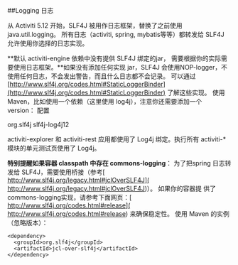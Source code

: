 ##Logging 日志

从 Activiti 5.12 开始，SLF4J 被用作日志框架，替换了之前使用java.util.logging。 所有日志（activiti, spring, mybatis等等）都转发给 SLF4J 允许使用你选择的日志实现。

**默认 activiti-engine 依赖中没有提供 SLF4J 绑定的jar， 需要根据你的实际需要使用日志框架。**如果没有添加任何实现 jar，SLF4J 会使用NOP-logger，不使用任何日志，不会发出警告，而且什么日志都不会记录。 可以通过 [http://www.slf4j.org/codes.html#StaticLoggerBinder](http://www.slf4j.org/codes.html#StaticLoggerBinder) 了解这些实现。
使用 Maven，比如使用一个依赖（这里使用 log4j），注意你还需要添加一个 version：
配置

 <dependency>
  <groupId>org.slf4j</groupId>
  <artifactId>slf4j-log4j12</artifactId>
</dependency>

activiti-explorer 和 activiti-rest 应用都使用了 Log4j 绑定。执行所有 activiti-* 模块的单元测试页使用了 Log4j。

**特别提醒如果容器 classpath 中存在 commons-logging**： 为了把spring 日志转发给 SLF4J，需要使用桥接（参考[ http://www.slf4j.org/legacy.html#jclOverSLF4J]( http://www.slf4j.org/legacy.html#jclOverSLF4J)）。 如果你的容器提
供了commons-logging实现，请参考下面网页：[ http://www.slf4j.org/codes.html#release]( http://www.slf4j.org/codes.html#release) 来确保稳定性。
使用 Maven 的实例（忽略版本）：

	<dependency>
	  <groupId>org.slf4j</groupId>
	  <artifactId>jcl-over-slf4j</artifactId>
	</dependency>